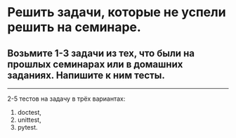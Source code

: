 Решить задачи, которые не успели решить на семинаре.
====
Возьмите 1-3 задачи из тех, что были на прошлых семинарах или в домашних заданиях.
Напишите к ним тесты.
-----
-----
2-5 тестов на задачу в трёх вариантах:
1. doctest,
2. unittest,
3. pytest. 
